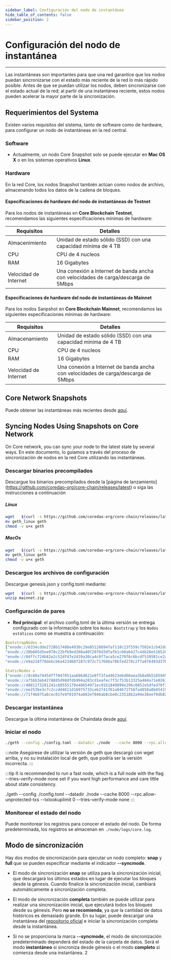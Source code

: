```yaml
---
sidebar_label: Configuración del nodo de instantánea
hide_table_of_contents: false
sidebar_position: 2
---
```


# Configuración del nodo de instantánea

---

Las instantáneas son importantes para que una red garantice que los nodos puedan sincronizarse con el estado más reciente de la red lo más rápido posible. Antes de que se puedan utilizar los nodos, deben sincronizarse con el estado actual de la red; al partir de una instantánea reciente, estos nodos pueden acelerar la mayor parte de la sincronización.

## Requerimientos del Systema

Existen varios requisitos del sistema, tanto de software como de hardware, para configurar un nodo de instantáneas en la red central.

### Software

- Actualmente, un nodo Core Snapshot solo se puede ejecutar en **Mac OS X** o en los sistemas operativos **Linux**.

### Hardware

En la red Core, los nodos Snapshot también actúan como nodos de archivo, almacenando todos los datos de la cadena de bloques.

#### Especificaciones de hardware del nodo de instantáneas de Testnet

Para los nodos de instantáneas en **Core Blockchain Testnet**, recomendamos las siguientes especificaciones mínimas de hardware:

| Requisitos            | Detalles                                                                          |
| --------------------- | --------------------------------------------------------------------------------- |
| Almacenimiento        | Unidad de estado sólido (SSD) con una capacidad mínima de 4 TB |
| CPU                   | CPU de 4 nucleos                                                                  |
| RAM                   | 16 Gigabytes                                                                      |
| Velocidad de Internet | Una conexión a Internet de banda ancha con velocidades de carga/descarga de 5Mbps |

#### Especificaciones de hardware del nodo de instantáneas de Mainnet

Para los nodos Sanpshot en **Core Blockchain Mainnet**, recomendamos las siguientes especificaciones mínimas de hardware:

| Requisitos            | Detalles                                                                          |
| --------------------- | --------------------------------------------------------------------------------- |
| Almacenamiento        | Unidad de estado sólido (SSD) con una capacidad mínima de 4 TB |
| CPU                   | CPU de 4 nucleos                                                                  |
| RAM                   | 16 Gigabytes                                                                      |
| Velocidad de Internet | Una conexión a Internet de banda ancha con velocidades de carga/descarga de 5Mbps |

## Core Network Snapshots

Puede obtener las instantáneas más recientes desde [aquí](https://github.com/coredao-org/core-snapshots).

## Syncing Nodes Using Snapshots on Core Network

On Core network, you can sync your node to the latest state by several ways. En este documento, lo guiamos a través del proceso de sincronización de nodos en la red Core utilizando las instantáneas.

### Descargar binarios precompilados

Descargue los binarios precompilados desde la [página de lanzamiento] (https://github.com/coredao-org/core-chain/releases/latest) o siga las instrucciones a continuación

##### Linux

```bash
wget   $(curl -s https://github.com/coredao-org/core-chain/releases/latest |grep browser_ |grep geth_linux |cut -d\" -f4)
mv geth_linux geth
chmod -v u+x geth
```

##### MacOs

```bash
wget   $(curl -s https://github.com/coredao-org/core-chain/releases/latest |grep browser_ |grep geth_linux |cut -d\" -f4)
mv geth_linux geth
chmod -v u+x geth
```

### Descargue los archivos de configuración

Descargue genesis.json y config.toml mediante:

```bash
wget   $(curl -s https://github.com/coredao-org/core-chain/releases/latest |grep browser_ |grep mainnet |cut -d\" -f4)
unzip mainnet.zip
```

### Configuración de pares

- **Red principal**: el archivo config.toml de la última versión se entrega configurado con la información sobre los `Nodos Bootstrap` y los `Nodos estáticos` como se muestra a continuación:

```yaml
BootstrapNodes = 
["enode://6334cdde2728b17486e4930c29e85128694faf118c23f559c7502e1cb42dd90a54f785c80c6a493d7d6f5ed23f3c9cf75e0392b024e45f7eadc81a84544a45ff@seed4.coredao.org:0?discport=35022",
"enode://20b605d5ee978c22bfb9ed208a40f2876d3dfafb1c60a6427c4db28e516520ee610cbc2a1c0ee05dd08578a041dc9070d92cf888422ed0869d0666b5103292b4@seed2.coredao.org:0?discport=35022",
"enode://04ffc724b82e2c52df47e2439a30ca4c0f7aca5ce270f6c6bcdf539581ce2ae4965afd5c5fe19106cd528ed6f379c68687a41310054ee751a73880b2c73e85d8@seed3.coredao.org:0?discport=35022",
"enode://e9a218f70debcb6a423d68f287c972c717606a70bfed278c2f7a876493d37bc535b05127abddeeca21941fc61497a6ca13387466c75a070050862ca6da11b0ca@seed1.coredao.org:0?discport=35022"]

StaticNodes = 
["enode://8c60a7445dfff047051aa686d621e8ff3fad4623ebd60aea3b8a9b5285945ff0bb05540cc215bcb0ae3fb07b6c368605ddeebeb23b282ffb2ae777d8a73155ec@18.230.84.232:35021",
"enode://af5bb3eb4278885d98dfdb994a283cd1eafec7f3cf53b13325a484a71e02613a2d724314a2d5bf2ea3b33adb0d1ad7d1c5b9e23c8d2959453a55bde5f02c762f@35.72.191.164:35021",
"enode://40811f3281241c68555179e40654971ec01b1849899e296c0852e5dfed70f3d17f776e90dced50e94cc71699e2b010eec58047ce91d07fa7a3520220cf3ce22b@13.39.140.139:35021",
"enode://ee253be3c7c2ccdd4611d16975733ceb2f41f61a04672756fa4850a0b85419ca5e07ceb5a6f1ac43318b136c8995b9160e6de0c6b4bc2c9325797c11275888e6@18.221.135.3:35021",
"enode://71f4b875a8cec01fe9f01974a682ef846ab8cbe0c23518b2a94e38eef0db829488502122b19c94d595521364bc4550639b58c0332d3942447dfd65707fc80bc0@13.214.98.126:35021"]
```

### Descargar instantánea

Descargue la última instantánea de Chaindata desde [aquí](https://github.com/coredao-org/core-snapshots).

### Iniciar el nodo

```bash
./geth --config ./config.toml --datadir ./node  --cache 8000 --rpc.allow-unprotected-txs --txlookuplimit 0
```

:::note
Asegúrese de utilizar la versión de geth que descargó con wget arriba, y no su instalación local de geth, que podría ser la versión incorrecta.
:::

:::tip
It is recommended to run a fast node, which is a full node with the flag --tries-verify-mode none set if you want high performance and care little about state consistency.

./geth --config ./config.toml --datadir ./node  --cache 8000 --rpc.allow-unprotected-txs --txlookuplimit 0 --tries-verify-mode none
:::

### Monitorear el estado del nodo

Puede monitorear los registros para conocer el estado del nodo. De forma predeterminada, los registros se almacenan en `./node/logs/core.log`.

## Modo de sincronización

Hay dos modos de sincronización para ejecutar un nodo completo: **snap** y **full** que se pueden especificar mediante el indicador **--syncmode**.

- El modo de sincronización **snap** se utiliza para la sincronización inicial, que descargará los últimos estados en lugar de ejecutar los bloques desde la génesis. Cuando finalice la sincronización inicial, cambiará automáticamente a sincronización completa.

- El modo de sincronización **completa** también se puede utilizar para realizar una sincronización inicial, que ejecutará todos los bloques desde su génesis. Pero **no se recomienda**, ya que la cantidad de datos históricos es demasiado grande. En su lugar, puede descargar una instantánea del [repositorio oficial](https://github.com/coredao-org/core-snapshots) e iniciar la sincronización completa desde la instantánea.

- Si no se proporciona la marca **--syncmode**, el modo de sincronización predeterminado dependerá del estado de la carpeta de datos. Será el modo **instantáneo** si sincroniza desde génesis o el modo **completo** si comienza desde una instantánea.
  2
